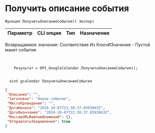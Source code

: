 ﻿---
sidebar_position: 1
---

# Получить описание события 




`Функция ПолучитьОписаниеСобытия() Экспорт`

  | Параметр | CLI опция | Тип | Назначение |
  |-|-|-|-|

  
  Возвращаемое значение:  Соответствие Из КлючИЗначение - Пустой макет события

<br/>




```bsl title="Пример кода"
    Результат = OPI_GoogleCalendar.ПолучитьОписаниеСобытия();
```



```sh title="Пример команды CLI"
    
  oint gcalendar ПолучитьОписаниеСобытия

```

```json title="Результат"
{
 "Описание": "",
 "Заголовок": "Новое событие",
 "МестоПроведения": "",
 "ДатаНачала": "2024-10-07T21:38:37.8593843Z",
 "ДатаОкончания": "2024-10-07T22:38:37.8593843Z",
 "МассивURLФайловВложений": {},
 "ОтправлятьУведомления": true
}
```
